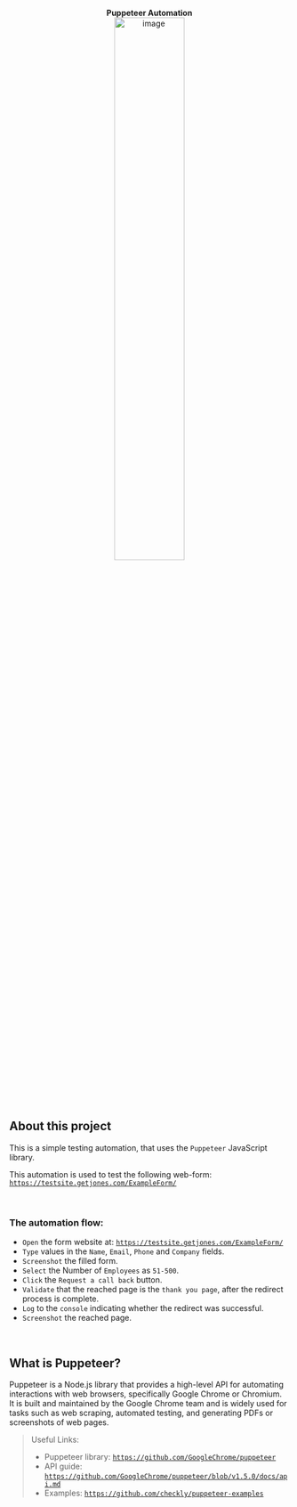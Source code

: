 <p align="center">
    <strong>Puppeteer Automation</strong><br>
    <img width="50%" align="center" alt="image" src="https://github.com/user-attachments/assets/4df1792b-ef63-4c4f-bfd0-4f9e1013f2f9">   
</p>

## About this project
This is a simple testing automation, that uses the `Puppeteer` JavaScript library.  


This automation is used to test the following web-form: [`https://testsite.getjones.com/ExampleForm/`](https://testsite.getjones.com/ExampleForm/)   

<br>
   
### The automation flow:
- `Open` the form website at: [`https://testsite.getjones.com/ExampleForm/`](https://testsite.getjones.com/ExampleForm/) 
- `Type` values in the `Name`, `Email`, `Phone` and `Company` fields.
- `Screenshot` the filled form.
- `Select` the Number of `Employees` as `51-500`.
- `Click` the `Request a call back` button.
- `Validate` that the reached page is the `thank you page`, after the redirect process is complete.
- `Log` to the `console` indicating whether the redirect was successful.
- `Screenshot` the reached page.


<br>   
   
## What is Puppeteer?   
Puppeteer is a Node.js library that provides a high-level API for automating interactions with web browsers, specifically Google Chrome or Chromium.   
It is built and maintained by the Google Chrome team and is widely used for tasks such as web scraping, automated testing, and generating PDFs or screenshots of web pages.

> Useful Links:  
> * Puppeteer library:    [`https://github.com/GoogleChrome/puppeteer`](https://github.com/GoogleChrome/puppeteer)  
> * API guide:            [`https://github.com/GoogleChrome/puppeteer/blob/v1.5.0/docs/api.md`](https://github.com/GoogleChrome/puppeteer/blob/v1.5.0/docs/api.md)  
> * Examples:           [`https://github.com/checkly/puppeteer-examples`](https://github.com/checkly/puppeteer-examples)

   
